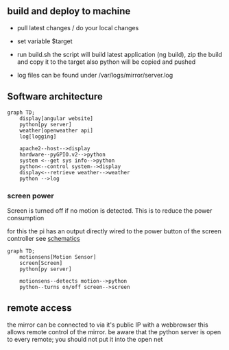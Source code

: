 
## build and deploy to machine
- pull latest changes / do your local changes
- set variable $target
- run build.sh
  the script will build latest application (ng build), zip the build and copy it to the target
  also python will be copied and pushed

- log files can be found under /var/logs/mirror/server.log
  
## Software architecture
```mermaid
graph TD;
    display[angular website]
    python[py server]
    weather[openweather api]
    log[logging]

    apache2--host-->display
    hardware--pyGPIO.v2-->python
    system <--get sys info-->python
    python<--control system-->display
    display<--retrieve weather-->weather
    python -->log
```

### screen power

Screen is turned off if no motion is detected.
This is to reduce the power consumption

for this the pi has an output directly wired to the power button of the screen controller
see [schematics](electric.md#wiring)

```mermaid
graph TD;
    motionsens[Motion Sensor]
    screen[Screen]
    python[py server]

    motionsens--detects motion-->python
    python--turns on/off screen-->screen

```

## remote access
the mirror can be connected to via it's public IP with a webbrowser
this allows remote control of the mirror.
be aware that the python server is open to every remote; you should not put it into the open net

